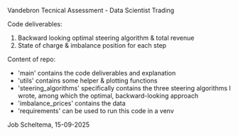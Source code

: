 Vandebron Tecnical Assessment - Data Scientist Trading  

Code deliverables:
1. Backward looking optimal steering algorithm & total revenue  
2. State of charge & imbalance position for each step

Content of repo:  
- 'main' contains the code deliverables and explanation   
- 'utils' contains some helper & plotting functions   
- 'steering_algorithms' specifically contains the three steering algorithms I wrote, among which the optimal, backward-looking approach  
- 'imbalance_prices' contains the data  
- 'requirements' can be used to run this code in a venv  

Job Scheltema, 15-09-2025
